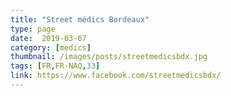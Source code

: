 ```yaml
---
title: "Street médics Bordeaux"
type: page
date:  2019-03-07
category: [medics]
thumbnail: /images/posts/streetmedicsbdx.jpg
tags: [FR,FR-NAQ,33]
link: https://www.facebook.com/streetmedicsbdx/
---
```

